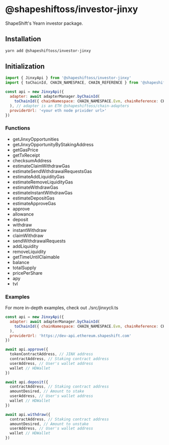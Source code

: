 # @shapeshiftoss/investor-jinxy

ShapeShift's Yearn investor package.

## Installation

```bash
yarn add @shapeshiftoss/investor-jinxy
```

## Initialization

```javascript
import { JinxyApi } from '@shapeshiftoss/investor-jinxy'
import { toChainId, CHAIN_NAMESPACE, CHAIN_REFERENCE } from '@shapeshiftoss/caip'

const api = new JinxyApi({
  adapter: await adapterManager.byChainId(
    toChainId({ chainNamespace: CHAIN_NAMESPACE.Evm, chainReference: CHAIN_REFERENCE.EthereumMainnet })
  ), // adapter is an ETH @shapeshiftoss/chain-adapters
  providerUrl: '<your eth node privider url>'
})
```

### Functions

- getJinxyOpportunities
- getJinxyOpportunityByStakingAddress
- getGasPrice
- getTxReceipt
- checksumAddress
- estimateClaimWithdrawGas
- estimateSendWithdrawalRequestsGas
- estimateAddLiquidityGas
- estimateRemoveLiquidityGas
- estimateWithdrawGas
- estimateInstantWithdrawGas
- estimateDepositGas
- estimateApproveGas
- approve
- allowance
- deposit
- withdraw
- instantWithdraw
- claimWithdraw
- sendWithdrawalRequests
- addLiquidity
- removeLiquidity
- getTimeUntilClaimable
- balance
- totalSupply
- pricePerShare
- apy
- tvl

### Examples

For more in-depth examples, check out ./src/jinxycli.ts

```javascript
const api = new JinxyApi({
  adapter: await adapterManager.byChainId(
    toChainId({ chainNamespace: CHAIN_NAMESPACE.Evm, chainReference: CHAIN_REFERENCE.EthereumMainnet })
  ),
  providerUrl: 'https://dev-api.ethereum.shapeshift.com'
})

await api.approve({
  tokenContractAddress, // JINX address
  contractAddress, // Staking contract address
  userAddress, // User's wallet address
  wallet // HDWallet
})

await api.deposit({
  contractAddress, // Staking contract address
  amountDesired, // Amount to stake
  userAddress, // User's wallet address
  wallet // HDWallet
})

await api.withdraw({
  contractAddress, // Staking contract address
  amountDesired, // Amount to unstake
  userAddress, // User's wallet address
  wallet // HDWallet
})
```
